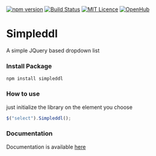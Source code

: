 [![npm version](https://badge.fury.io/js/simpleddl.svg)](https://badge.fury.io/js/simpleddl)
[![Build Status](https://travis-ci.org/AndrewFahmy/Simpleddl.svg?branch=master)](https://travis-ci.org/AndrewFahmy/Simpleddl)
[![MIT Licence](https://badges.frapsoft.com/os/mit/mit.svg?v=103)](https://opensource.org/licenses/mit-license.php)
[![OpenHub](https://www.openhub.net/p/Simpleddl/widgets/project_thin_badge?format=gif)](https://www.openhub.net/p/Simpleddl)


# Simpleddl
A simple JQuery based dropdown list


### Install Package
```
npm install simpleddl
```

### How to use
just initialize the library on the element you choose
```javascript
$("select").Simpleddl();
```

### Documentation
Documentation is available [here](https://github.com/AndrewFahmy/Simpleddl/blob/master/docs/main.md)

